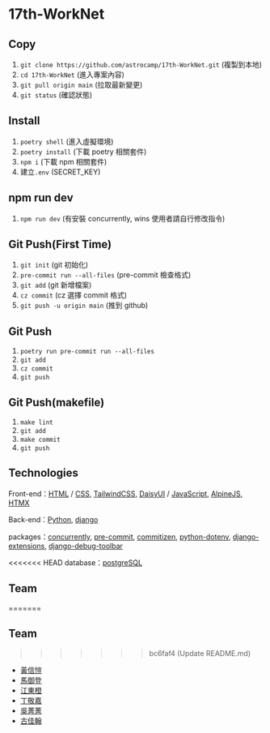 # 17th-WorkNet

## Copy

1. `git clone https://github.com/astrocamp/17th-WorkNet.git` (複製到本地)
2. `cd 17th-WorkNet` (進入專案內容)
3. `git pull origin main` (拉取最新變更)
4. `git status` (確認狀態)

## Install

1. `poetry shell` (進入虛擬環境)
2. `poetry install` (下載 poetry 相關套件)
3. `npm i` (下載 npm 相關套件)
4. 建立`.env` (SECRET_KEY)

## npm run dev

1. `npm run dev` (有安裝 concurrently, wins 使用者請自行修改指令)

## Git Push(First Time)

1. `git init` (git 初始化)
2. `pre-commit run --all-files` (pre-commit 檢查格式)
3. `git add` (git 新增檔案)
4. `cz commit` (cz 選擇 commit 格式)
5. `git push -u origin main` (推到 github)

## Git Push

1. `poetry run pre-commit run --all-files`
2. `git add`
3. `cz commit`
4. `git push`

## Git Push(makefile)

1. `make lint`
2. `git add`
3. `make commit`
4. `git push`

## Technologies

Front-end：[HTML](https://developer.mozilla.org/en-US/docs/Web/HTML) / [CSS](https://developer.mozilla.org/en-US/docs/Web/CSS), [TailwindCSS](https://tailwindcss.com/), [DaisyUI](https://daisyui.com/) / [JavaScript](https://developer.mozilla.org/en-US/docs/Web/JavaScript), [AlpineJS](https://alpinejs.dev/), [HTMX](https://htmx.org/)

Back-end：[Python](https://www.python.org/), [django](https://www.djangoproject.com/)

packages：[concurrently](https://www.npmjs.com/package/concurrently), [pre-commit](https://pre-commit.com/), [commitizen](https://github.com/commitizen-tools/commitizen), [python-dotenv](https://github.com/theskumar/python-dotenv), [django-extensions](https://django-extensions.readthedocs.io/en/latest/), [django-debug-toolbar](https://django-debug-toolbar.readthedocs.io/en/latest/)

<<<<<<< HEAD
database：[postgreSQL](https://www.postgresql.org/)

## Team

=======
## Team

>>>>>>> bc6faf4 (Update README.md)
- [黃信愷](https://github.com/KK-Huang86)
- [馬御登](https://github.com/RDNNNNN)
- [江東橙](https://github.com/DongOrange)
- [丁敬嘉](https://github.com/Ellen9543)
- [吳菁菁](https://github.com/kait-wu)
- [古佳翰](https://github.com/Gujiahan)
